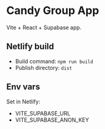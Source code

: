 # Candy Group App

Vite + React + Supabase app.

## Netlify build
- Build command: `npm run build`
- Publish directory: `dist`

## Env vars
Set in Netlify:
- VITE_SUPABASE_URL
- VITE_SUPABASE_ANON_KEY
